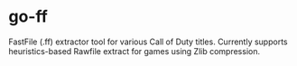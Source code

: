 # go-ff
 FastFile (.ff) extractor tool for various Call of Duty titles. Currently supports heuristics-based Rawfile extract for games using Zlib compression.
